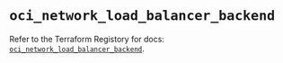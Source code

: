 # `oci_network_load_balancer_backend`

Refer to the Terraform Registory for docs: [`oci_network_load_balancer_backend`](https://registry.terraform.io/providers/oracle/oci/6.18.0/docs/resources/network_load_balancer_backend).
